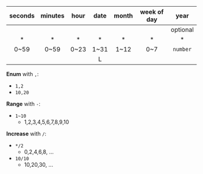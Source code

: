 | seconds | minutes | hour | date | month | week of day |   year   |
|:-------:|:-------:|:----:|:----:|:-----:|:-----------:|:--------:|
|         |         |      |      |       |             | optional | 
|    *    |   \*    |  \*  |  \*  |  \*   |     \*      |    \*    |
|  0~59   |  0~59   | 0~23 | 1~31 | 1~12  |     0~7     | `number` |
|         |         |      |  L   |       |             |          | 

__Enum__ with `,`:

- `1,2`
- `10,20`

__Range__ with `-`:

- `1~10`
  - 1,2,3,4,5,6,7,8,9,10

__Increase__ with `/`:

- `*/2`
  - 0,2,4,6,8, ...
- `10/10`
  - 10,20,30, ...

